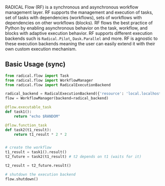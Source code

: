 RADICAL Flow (RF) is a synchronous and asynchronous workflow management layer. RF supports the management and execution of tasks, set of tasks with dependencies (workflows), sets of workflows with dependencies on other workflows (blocks). RF flows
the best practice of Python by enabling asynchronous behavior on the task, workflow, and blocks with adaptive execution behavior.
RF supports different execution backends such is `Radical.Pilot`,
`Dask.Parallel` and more. RF is agnostic to these execution backends meaning the user can easily extend it with their own custom execution mechanism.


## Basic Usage (sync)
```python
from radical.flow import Task
from radical.flow import WorkflowManager
from radical.flow import RadicalExecutionBackend

radical_backend = RadicalExecutionBackend({'resource': 'local.localhost'})
flow = WorkflowManager(backend=radical_backend)

@flow.executable_task
def task1():
    return "echo $RANDOM"

@flow.function_task
def task2(t1_result):
    return t1_result * 2 * 2


# create the workflow
t1_result = task1().result()
t2_future = task2(t1_result) # t2 depends on t1 (waits for it)

t2_result = t2_future.result()

# shutdown the execution backend
flow.shutdown()
```